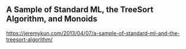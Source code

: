 ## A Sample of Standard ML, the TreeSort Algorithm, and Monoids

https://jeremykun.com/2013/04/07/a-sample-of-standard-ml-and-the-treesort-algorithm/
